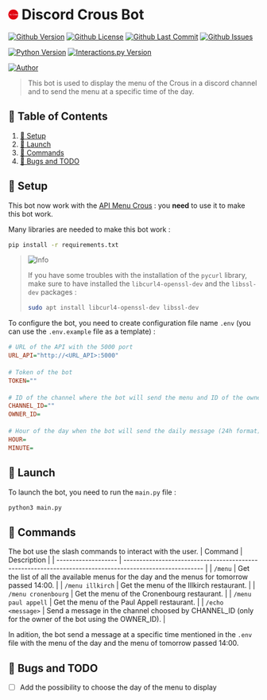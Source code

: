 # <img src="assets/icon.svg" alt="icon" width="4%"/> Discord Crous Bot
[![Github Version](https://img.shields.io/github/v/release/loskeeper/discord-menu-bot)](https://github.com/LosKeeper/discord-menu-bot)
[![Github License](https://img.shields.io/github/license/loskeeper/discord-menu-bot)](https://github.com/LosKeeper/discord-menu-bot/blob/main/LICENSE)
[![Github Last Commit](https://img.shields.io/github/last-commit/loskeeper/discord-menu-bot)](https://github.com/LosKeeper/discord-menu-bot/commits)
[![Github Issues](https://img.shields.io/github/issues/loskeeper/discord-menu-bot)](https://github.com/LosKeeper/discord-menu-bot/issues)

[![Python Version](https://img.shields.io/pypi/pyversions/discord-py-interactions)](https://www.python.org/downloads/)
[![Interactions.py Version](https://img.shields.io/badge/interactions.py-v5-green)](https://github.com/interactions-py/interactions.py)

[![Author](https://img.shields.io/badge/author-@LosKeeper-blue)](https://github.com/LosKeeper)
> This bot is used to display the menu of the Crous in a discord channel and to send the menu at a specific time of the day.

## 🧾 Table of Contents
1. [🔧 Setup](#-setup)
2. [🚀 Launch](#-launch)
3. [📝 Commands](#-commands)
4. [🐞 Bugs and TODO](#-bugs-and-todo)


## 🔧 Setup
This bot now work with the [API Menu Crous](https://github.com/LosKeeper/api-menu-crous) : you **need** to use it to make this bot work.

Many libraries are needed to make this bot work :
```bash
pip install -r requirements.txt
```
> <picture>
>   <source media="(prefers-color-scheme: light)" srcset="https://raw.githubusercontent.com/Mqxx/GitHub-Markdown/main/blockquotes/badge/light-theme/info.svg">
>   <img alt="Info" src="https://raw.githubusercontent.com/Mqxx/GitHub-Markdown/main/blockquotes/badge/dark-theme/info.svg">
> </picture><br>
>
> If you have some troubles with the installation of the `pycurl` library, make sure to have installed the `libcurl4-openssl-dev` and the `libssl-dev` packages :
> ```bash
> sudo apt install libcurl4-openssl-dev libssl-dev
> ```

To configure the bot, you need to create configuration file name `.env` (you can use the `.env.example` file as a template) :
```ini
# URL of the API with the 5000 port
URL_API="http://<URL_API>:5000"

# Token of the bot
TOKEN=""

# ID of the channel where the bot will send the menu and ID of the owner of the bot to use /echo
CHANNEL_ID=""
OWNER_ID=

# Hour of the day when the bot will send the daily message (24h format):
HOUR=
MINUTE=
```


## 🚀 Launch
To launch the bot, you need to run the `main.py` file :
```bash
python3 main.py
```

## 📝 Commands
The bot use the slash commands to interact with the user.
| Command             | Description                                                                                             |
| ------------------- | ------------------------------------------------------------------------------------------------------- |
| `/menu`             | Get the list of all the available menus for the day and the menus for tomorrow passed 14:00.            |
| `/menu illkirch`    | Get the menu of the Illkirch restaurant.                                                                |
| `/menu cronenbourg` | Get the menu of the Cronenbourg restaurant.                                                             |
| `/menu paul appell` | Get the menu of the Paul Appell restaurant.                                                             |
| `/echo <message>`   | Send a message in the channel choosed by CHANNEL_ID (only for the owner of the bot using the OWNER_ID). |

In adition, the bot send a message at a specific time mentioned in the `.env` file with the menu of the day and the menu of tomorrow passed 14:00.

## 🐞 Bugs and TODO
- [ ] Add the possibility to choose the day of the menu to display
